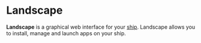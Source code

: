 # Landscape

**Landscape** is a graphical web interface for your [ship](glossary/ship). Landscape allows you to install, manage and launch apps on your ship. 
